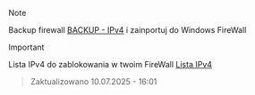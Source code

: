 > [!NOTE]
> Backup firewall [BACKUP - IPv4](https://github.com/SzybkiSpeedy/firewall-ipv4_win/blob/c353ec7aa794de0b1de43c487cbbb95a078f54b2/DROP_IPv4-FIREWALL.wfw) i zainportuj do Windows FireWall

> [!IMPORTANT]
> Lista IPv4 do zablokowania w twoim FireWall [Lista IPv4](https://github.com/SzybkiSpeedy/firewall-ipv4_win/blob/main/IP-BLOCK_Firewall.txt)

> Zaktualizowano 10.07.2025 - 16:01
